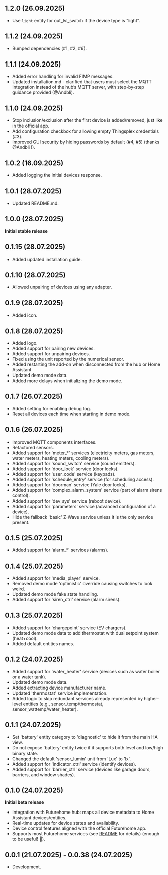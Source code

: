 <!-- https://developers.home-assistant.io/docs/add-ons/presentation#keeping-a-changelog -->

## 1.2.0 (26.09.2025)

- Use `light` entity for out_lvl_switch if the device type is "light".

## 1.1.2 (24.09.2025)

- Bumped dependencies (#1, #2, #6).

## 1.1.1 (24.09.2025)

- Added error handling for invalid FIMP messages.
- Updated installation.md - clarified that users must select the MQTT Integration instead of the hub’s MQTT server, with step-by-step guidance provided (@Andbli).

## 1.1.0 (24.09.2025)

- Stop inclusion/exclusion after the first device is added/removed, just like in the official app.
- Add configuration checkbox for allowing empty Thingsplex credentials (#3).
- Improved GUI security by hiding passwords by default (#4, #5) (thanks @Andbli !).

## 1.0.2 (16.09.2025)

- Added logging the initial devices response.

## 1.0.1 (28.07.2025)

- Updated README.md.

## 1.0.0 (28.07.2025)

**Initial stable release**

## 0.1.15 (28.07.2025)

- Added updated installation guide.

## 0.1.10 (28.07.2025)

- Allowed unpairing of devices using any adapter.

## 0.1.9 (28.07.2025)

- Added icon.

## 0.1.8 (28.07.2025)

- Added logo.
- Added support for pairing new devices.
- Added support for unpairing devices.
- Fixed using the unit reported by the numerical sensor.
- Added restarting the add-on when disconnected from the hub or Home Assistant
- Updated demo mode data.
- Added more delays when initializing the demo mode.

## 0.1.7 (26.07.2025)

- Added setting for enabling debug log.
- Reset all devices each time when starting in demo mode.

## 0.1.6 (26.07.2025)

- Improved MQTT components interfaces.
- Refactored sensors.
- Added support for 'meter_*' services (electricity meters, gas meters, water meters, heating meters, cooling meters).
- Added support for 'sound_switch' service (sound emitters).
- Added support for 'door_lock' service (door locks).
- Added support for 'user_code' service (keypads).
- Added support for 'schedule_entry' service (for scheduling access).
- Added support for 'doorman' service (Yale door locks).
- Added support for 'complex_alarm_system' service (part of alarm sirens control).
- Added support for 'dev_sys' service (reboot device).
- Added support for 'parameters' service (advanced configuration of a device).
- Hide the fallback 'basic' Z-Wave service unless it is the only service present.

## 0.1.5 (25.07.2025)

- Added support for 'alarm_*' services (alarms).

## 0.1.4 (25.07.2025)

- Added support for 'media_player' service.
- Removed demo mode 'optimistic' override causing switches to look weird.
- Updated demo mode fake state handling.
- Added support for 'siren_ctrl' service (alarm sirens).

## 0.1.3 (25.07.2025)

- Added support for 'chargepoint' service (EV chargers).
- Updated demo mode data to add thermostat with dual setpoint system (heat+cool).
- Added default entities names.

## 0.1.2 (24.07.2025)

- Added support for 'water_heater' service (devices such as water boiler or a water tank).
- Updated demo mode data.
- Added extracting device manufacturer name.
- Updated 'thermostat' service implementation.
- Added logic to skip redundant services already represented by higher-level entities (e.g., sensor_temp/thermostat, sensor_wattemp/water_heater).

## 0.1.1 (24.07.2025)

- Set 'battery' entity category to 'diagnostic' to hide it from the main HA view.
- Do not expose 'battery' entity twice if it supports both level and low/high binary state.
- Changed the default 'sensor_lumin' unit from 'Lux' to 'lx'.
- Added support for 'indicator_ctrl' service (identify devices).
- Added support for 'barrier_ctrl' service (devices like garage doors, barriers, and window shades).

## 0.1.0 (24.07.2025)

**Initial beta release**

* Integration with Futurehome hub: maps all device metadata to Home Assistant devices/entities.
* Real-time updates for device states and availability.
* Device control features aligned with the official Futurehome app.
* Supports most Futurehome services (see [README](https://github.com/adrianjagielak/home-assistant-futurehome) for details) (enough to be useful! 🎉).

## 0.0.1 (21.07.2025) - 0.0.38 (24.07.2025)

- Development.
